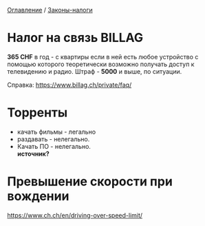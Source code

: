 [Оглавление](/faq/) / [Законы-налоги](/faq/docs/Законы-налоги.html)

# Налог на связь BILLAG
**365 CHF** в год - с квартиры если в ней есть любое устройство с помощью которого теоретически возможно получать доступ к телевидению и радио. Штраф - **5000** и выше, по ситуации.

Справка: https://www.billag.ch/private/faq/

# Торренты
* качать фильмы - легально
* раздавать - нелегально. 
* Качать ПО - нелегально.    
  **источник?**

# Превышение скорости при вождении
https://www.ch.ch/en/driving-over-speed-limit/
